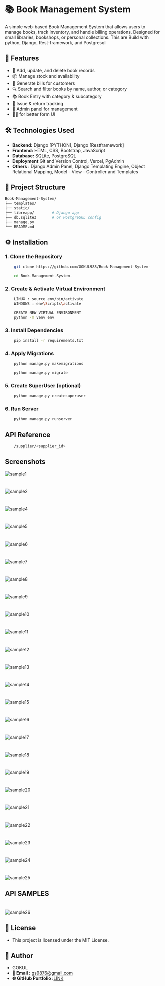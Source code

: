 # 📚 Book Management System

A simple web-based Book Management System that allows users to manage books, track inventory, and handle billing operations. Designed for small libraries, bookshops, or personal collections. This are Build with python, Django, Rest-framework, and Postgresql 

## 🚀 Features 

- 📘 Add, update, and delete book records
- 📦 Manage stock and availability
- 🧾 Generate bills for customers
- 🔍 Search and filter books by name, author, or category
- 📚 Book Entry with category & subcategory
- 🔄 Issue & return tracking
- 👤 Admin panel for management
- 🙋‍♂️ for better form UI

## 🛠️ Technologies Used

- **Backend:** Django [PYTHON], Django [Restframework]
- **Frontend:** HTML, CSS, Bootstrap, JavaScript
- **Database:** SQLite, PostgreSQL 
- **Deployment**:Git and Version Control, Vercel, PgAdmin 
- **Others** : Django Admin Panel, Django Templating Engine, Object Relational Mapping, Model - View - Controller and Templates 

## 📂 Project Structure
```bash
Book-Management-System/
├── templates/
├── static/
├── libreapp/        # Django app
├── db.sqlite3       # or PostgreSQL config
├── manage.py
└── README.md 
```

## ⚙️ Installation

### 1. Clone the Repository 
```bash 
    git clone https://github.com/GOKUL988/Book-Management-System- 
``` 
``` bash 
    cd Book-Management-System- 
``` 

### 2. Create & Activate Virtual Environment
``` bash 
    LINUX : source env/bin/activate 
    WINDOWS : env\Scripts\activate 
```
```bash 
    CREATE NEW VIRTUAL ENVIRONMENT 
    python -m venv env
```

### 3. Install Dependencies 
```bash 
    pip install -r requirements.txt
```

### 4. Apply Migrations
``` bash 
    python manage.py makemigrations 
```
``` bash 
    python manage.py migrate  
```

### 5. Create SuperUser (optional) 
```bash 
    python manage.py createsuperuser
```

### 6. Run Server 
```bash 
    python manage.py runserver 
``` 

## API Reference 
```bash 
    /supplier/<supplier_id> 
```
 
 ## Screenshots 
![sample1](screenshots/p1.png) 
# 
![sample2](screenshots/p2.png) 
# 
![sample4](screenshots/p4.png) 
# 
![sample5](screenshots/p5.png) 
# 
![sample6](screenshots/p6.png) 
# 
![sample7](screenshots/p7.png) 
# 
![sample8](screenshots/p8.png) 
# 
![sample9](screenshots/p9.png) 
# 
![sample10](screenshots/p10.png) 
# 
![sample11](screenshots/p11.png) 
# 
![sample12](screenshots/p12.png) 
# 
![sample13](screenshots/p13.png) 
# 
![sample14](screenshots/p14.png)
# 
![sample15](screenshots/p15.png)
# 
![sample16](screenshots/p16.png)   
# 
![sample17](screenshots/p17.png) 
# 
![sample18](screenshots/p18.png) 
# 
![sample19](screenshots/p19.png) 
# 
![sample20](screenshots/p20.png) 
# 
![sample21](screenshots/p21.png) 
# 
![sample22](screenshots/p22.png) 
# 
![sample23](screenshots/p23.png) 
# 
![sample24](screenshots/p24.png) 
# 
![sample25](screenshots/p25.png) 


## API SAMPLES
# 
![sample26](screenshots/p26.png) 

## 📄 License
- This project is licensed under the MIT License.

 ## 🙋 Author 

 - GOKUL 
- **📧 Email :** [gs9876@gmail.com](mailto:gs9876@gmail.com) 
- **🌐 GitHub Portfolio :**[LINK](https://gokul988.github.io/Portfolio_web/)